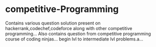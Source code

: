 # competitive-Programming
Contains various question solution present on hackerrank,codechef,codeforce along with other competitive programming... Also contains question from competitive programming course of coding ninjas... begin lvl to intermediate lvl problems.a...
